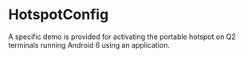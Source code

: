 # HotspotConfig

A specific demo is provided for activating the portable hotspot on Q2 terminals running Android 6
using an application.
